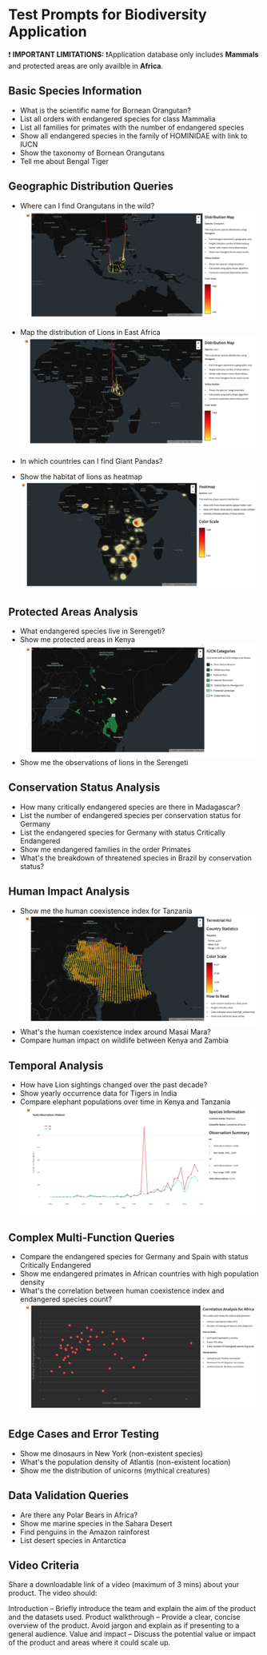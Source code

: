 # Test Prompts for Biodiversity Application

❗ **IMPORTANT LIMITATIONS:** ❗Application database only includes **Mammals** and protected areas are only availble in **Africa**. 

## Basic Species Information
- What is the scientific name for Bornean Orangutan?
- List all orders with endangered species for class Mammalia
- List all families for primates with the number of endangered species 
- Show all endangered species in the family of HOMINIDAE with link to IUCN
- Show the taxonomy of Bornean Orangutans
- Tell me about Bengal Tiger

## Geographic Distribution Queries
- Where can I find Orangutans in the wild?
  ![Screenshot](screenshots/screenshot_1.png)

- Map the distribution of Lions in East Africa
  ![Screenshot](screenshots/screenshot_2.png)
- In which countries can I find Giant Pandas?
- Show the habitat of lions as heatmap
  ![Screenshot](screenshots/screenshot_3.png)

## Protected Areas Analysis
- What endangered species live in Serengeti?
- Show me protected areas in Kenya
  ![Screenshot](screenshots/screenshot_4.png)
- Show me the observations of lions in the Serengeti

## Conservation Status Analysis
- How many critically endangered species are there in Madagascar?
- List the number of endangered species per conservation status for Germany
- List the endangered species for Germany with status Critically Endangered
- Show me endangered families in the order Primates
- What's the breakdown of threatened species in Brazil by conservation status?

## Human Impact Analysis
- Show me the human coexistence index for Tanzania
  ![Screenshot](screenshots/screenshot_5.png)
- What's the human coexistence index around Masai Mara?
- Compare human impact on wildlife between Kenya and Zambia

## Temporal Analysis
- How have Lion sightings changed over the past decade?
- Show yearly occurrence data for Tigers in India
- Compare elephant populations over time in Kenya and Tanzania
  ![Screenshot](screenshots/screenshot_6.png)

## Complex Multi-Function Queries
- Compare the endangered species for Germany and Spain with status Critically Endangered
- Show me endangered primates in African countries with high population density
- What's the correlation between human coexistence index and endangered species count?
  ![Screenshot](screenshots/screenshot_7.png)
  
## Edge Cases and Error Testing

- Show me dinosaurs in New York (non-existent species)
- What's the population density of Atlantis (non-existent location)
- Show me the distribution of unicorns (mythical creatures)

## Data Validation Queries

- Are there any Polar Bears in Africa?
- Show me marine species in the Sahara Desert
- Find penguins in the Amazon rainforest
- List desert species in Antarctica


## Video Criteria

Share a downloadable link of a video (maximum of 3 mins) about your product. The video should: 

Introduction – Briefly introduce the team and explain the aim of the product and the datasets used. 
Product walkthrough – Provide a clear, concise overview of the product. Avoid jargon and explain as if presenting to a general audience. 
Value and impact – Discuss the potential value or impact of the product and areas where it could scale up. 